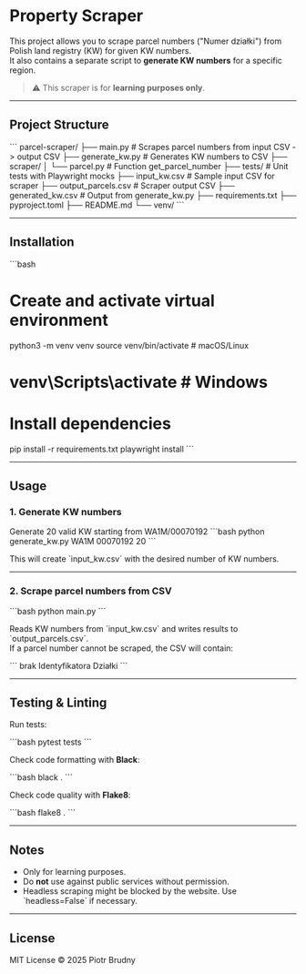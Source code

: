 # Property Scraper

This project allows you to scrape parcel numbers ("Numer działki") from Polish land registry (KW) for given KW numbers.  
It also contains a separate script to **generate KW numbers** for a specific region.

> ⚠️ This scraper is for **learning purposes only**.

---

## Project Structure

\`\`\`
parcel-scraper/
├── main.py                # Scrapes parcel numbers from input CSV -> output CSV
├── generate_kw.py         # Generates KW numbers to CSV
├── scraper/
│   └── parcel.py          # Function get_parcel_number
├── tests/                 # Unit tests with Playwright mocks
├── input_kw.csv           # Sample input CSV for scraper
├── output_parcels.csv     # Scraper output CSV
├── generated_kw.csv       # Output from generate_kw.py
├── requirements.txt
├── pyproject.toml
├── README.md
└── venv/
\`\`\`

---

## Installation

\`\`\`bash
# Create and activate virtual environment
python3 -m venv venv
source venv/bin/activate   # macOS/Linux
# venv\Scripts\activate    # Windows

# Install dependencies
pip install -r requirements.txt
playwright install
\`\`\`

---

## Usage

### 1. Generate KW numbers

Generate 20 valid KW starting from WA1M/00070192
\`\`\`bash
python generate_kw.py WA1M 00070192 20
\`\`\`

This will create \`input_kw.csv\` with the desired number of KW numbers.

---

### 2. Scrape parcel numbers from CSV

\`\`\`bash
python main.py
\`\`\`

Reads KW numbers from \`input_kw.csv\` and writes results to \`output_parcels.csv\`.  
If a parcel number cannot be scraped, the CSV will contain:

\`\`\`
brak Identyfikatora Działki
\`\`\`

---

## Testing & Linting

Run tests:

\`\`\`bash
pytest tests
\`\`\`

Check code formatting with **Black**:

\`\`\`bash
black .
\`\`\`

Check code quality with **Flake8**:

\`\`\`bash
flake8 .
\`\`\`

---

## Notes

- Only for learning purposes.  
- Do **not** use against public services without permission.  
- Headless scraping might be blocked by the website. Use \`headless=False\` if necessary.

---

## License

MIT License © 2025 Piotr Brudny
